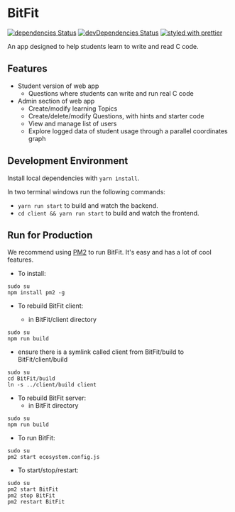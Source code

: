 # BitFit
[![dependencies Status](https://david-dm.org/celinaberg/BitFit/status.svg)](https://david-dm.org/celinaberg/BitFit)
[![devDependencies Status](https://david-dm.org/celinaberg/BitFit/dev-status.svg)](https://david-dm.org/celinaberg/BitFit?type=dev)
[![styled with prettier](https://img.shields.io/badge/styled_with-prettier-ff69b4.svg)](https://github.com/prettier/prettier)

An app designed to help students learn to write and read C code.

## Features
- Student version of web app
  - Questions where students can write and run real C code
- Admin section of web app
  - Create/modify learning Topics
  - Create/delete/modify Questions, with hints and starter code
  - View and manage list of users
  - Explore logged data of student usage through a parallel coordinates graph

## Development Environment

Install local dependencies with `yarn install`.

In two terminal windows run the following commands:
  - `yarn run start` to build and watch the backend.
  - `cd client && yarn run start` to build and watch the frontend.

## Run for Production
We recommend using [PM2](http://pm2.keymetrics.io/) to run BitFit. It's easy and has a lot of cool features.
 -  To install:

  ```
  sudo su
  npm install pm2 -g
  ```

  - To rebuild BitFit client:


    - in BitFit/client directory

   ```
   sudo su
   npm run build
   ```
   
   - ensure there is a symlink called client from BitFit/build to BitFit/client/build
   ```
   sudo su
   cd BitFit/build
   ln -s ../client/build client
   ```

  - To rebuild BitFit server:
    - in BitFit directory

   ```
   sudo su
   npm run build
   ```

 - To run BitFit:

  ```
  sudo su
  pm2 start ecosystem.config.js
  ```

 - To start/stop/restart:

  ```
  sudo su
  pm2 start BitFit
  pm2 stop BitFit
  pm2 restart BitFit
  ```
